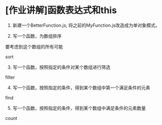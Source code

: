 #  [作业讲解]函数表达式和this

1. 新建一个BetterFunction.js, 将之前的MyFunction.js改造成为单对象模式。

2. 写一个函数，为数组排序

要考虑到这个数组的所有可能

sort

3. 写一个函数，按照指定的条件对某个数组进行筛选

filter

4. 写一个函数，按照指定的条件，得到某个数组中第一个满足条件的元素

find

5. 写一个函数，按照指定的条件，得到某个数组中满足条件的元素数量

count